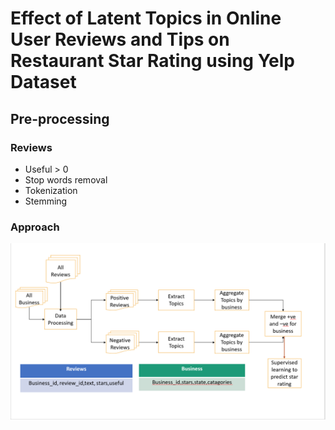 # Effect of Latent Topics in Online User Reviews and Tips on Restaurant Star Rating using Yelp Dataset

## Pre-processing

### Reviews

- Useful > 0
- Stop words removal
- Tokenization
- Stemming

### Approach

![alt text](https://github.com/adichills/yelp-user-reviews-topic-modelling/blob/master/figures/Approach.PNG)

